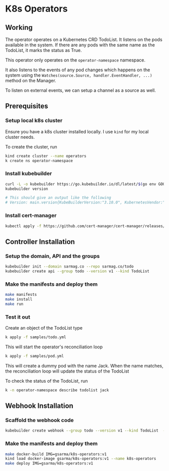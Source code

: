 # K8s Operators

## Working
The operator operates on a Kubernetes CRD TodoList. It listens on the
pods available in the system. If there are any pods with the same name
as the TodoList, it marks the status as True.

This operator only operates on the `operator-namespace` namespace.

It also listens to the events of any pod changes which happens on the
system using the `Watches(source.Source, handler.EventHandler, ...)` method
on the Manager.

To listen on external events, we can setup a channel as a source as well.

## Prerequisites

### Setup local k8s cluster
Ensure you have a k8s cluster installed locally.
I use `kind` for my local cluster needs.

To create the cluster, run
```bash
kind create cluster --name operators
k create ns operator-namespace
```

### Install kubebuilder
```bash
curl -L -o kubebuilder https://go.kubebuilder.io/dl/latest/$(go env GOOS)/$(go env GOARCH) && chmod +x kubebuilder && mv kubebuilder /usr/local/bin/
kubebuilder version

# This should give an output like the following
# Version: main.version{KubeBuilderVersion:"3.10.0", KubernetesVendor:"1.26.1", GitCommit:"0fa57405d4a892efceec3c5a902f634277e30732", BuildDate:"2023-04-15T08:10:35Z", GoOs:"darwin", GoArch:"amd64"}
```

### Install cert-manager
```bash
kubectl apply -f https://github.com/cert-manager/cert-manager/releases/download/v1.7.1/cert-manager.yaml
```


## Controller Installation

### Setup the domain, API and the groups
```bash
kubebuilder init --domain sarmag.co --repo sarmag.co/todo
kubebuilder create api --group todo --version v1 --kind TodoList
```

### Make the manifests and deploy them
```bash
make manifests
make install
make run
```

### Test it out
Create an object of the TodoList type
```bash
k apply -f samples/todo.yml
```
This will start the operator's reconciliation loop

```bash
k apply -f samples/pod.yml
```
This will create a dummy pod with the name Jack.
When the name matches, the reconciliation loop will
update the status of the TodoList


To check the status of the TodoList, run
```bash
k -n operator-namespace describe todolist jack
```


## Webhook Installation

### Scaffold the webhook code
```bash
kubebuilder create webhook --group todo --version v1 --kind TodoList  --programmatic-validation
```

### Make the manifests and deploy them
```bash
make docker-build IMG=gsarma/k8s-operators:v1
kind load docker-image gsarma/k8s-operators:v1 --name k8s-operators
make deploy IMG=gsarma/k8s-operators:v1
```
